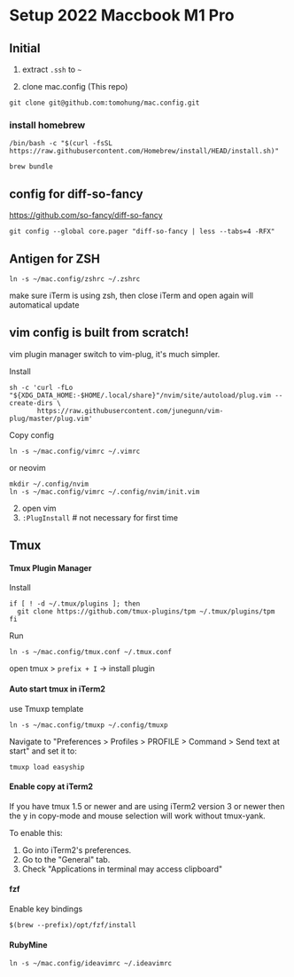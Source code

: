 # Setup 2022 Maccbook M1 Pro

## Initial

1. extract `.ssh` to `~`

2. clone mac.config (This repo)
```
git clone git@github.com:tomohung/mac.config.git
```
### install homebrew
```
/bin/bash -c "$(curl -fsSL https://raw.githubusercontent.com/Homebrew/install/HEAD/install.sh)"
```

```
brew bundle
```

## config for diff-so-fancy
https://github.com/so-fancy/diff-so-fancy
```
git config --global core.pager "diff-so-fancy | less --tabs=4 -RFX"
```

## Antigen for ZSH
```
ln -s ~/mac.config/zshrc ~/.zshrc
```
make sure iTerm is using zsh, then close iTerm and open again will automatical update

## vim config is built from scratch!
vim plugin manager switch to vim-plug, it's much simpler.

Install
```
sh -c 'curl -fLo "${XDG_DATA_HOME:-$HOME/.local/share}"/nvim/site/autoload/plug.vim --create-dirs \
       https://raw.githubusercontent.com/junegunn/vim-plug/master/plug.vim'
```

Copy config
```
ln -s ~/mac.config/vimrc ~/.vimrc
```

or neovim
```
mkdir ~/.config/nvim
ln -s ~/mac.config/vimrc ~/.config/nvim/init.vim
```

2. open vim
3. `:PlugInstall` # not necessary for first time

## Tmux
#### Tmux Plugin Manager
Install
```
if [ ! -d ~/.tmux/plugins ]; then
  git clone https://github.com/tmux-plugins/tpm ~/.tmux/plugins/tpm
fi
```
Run
```
ln -s ~/mac.config/tmux.conf ~/.tmux.conf
```
open tmux > `prefix + I` -> install plugin

#### Auto start tmux in iTerm2
use Tmuxp template

```
ln -s ~/mac.config/tmuxp ~/.config/tmuxp
```

Navigate to "Preferences > Profiles > PROFILE > Command > Send text at start" and set it to:
```
tmuxp load easyship
```

#### Enable copy at iTerm2
If you have tmux 1.5 or newer and are using iTerm2 version 3 or newer then the y in copy-mode and mouse selection will work without tmux-yank.

To enable this:
1. Go into iTerm2's preferences.
2. Go to the "General" tab.
3. Check "Applications in terminal may access clipboard"

#### fzf

Enable key bindings
```
$(brew --prefix)/opt/fzf/install
```

#### RubyMine
```
ln -s ~/mac.config/ideavimrc ~/.ideavimrc
```
